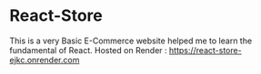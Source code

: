 # React-Store
This is a very Basic E-Commerce website helped me to learn the fundamental of React. 
Hosted on Render : https://react-store-ejkc.onrender.com
